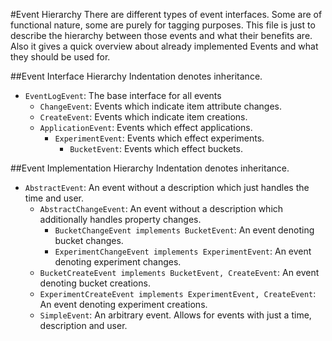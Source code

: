 #Event Hierarchy
There are different types of event interfaces. Some are of functional nature, some are purely for tagging purposes.
This file is just to describe the hierarchy between those events and what their benefits are. Also it gives a quick
overview about already implemented Events and what they should be used for.

##Event Interface Hierarchy
Indentation denotes inheritance.

* `EventLogEvent`: The base interface for all events
    * `ChangeEvent`: Events which indicate item attribute changes.
    * `CreateEvent`: Events which indicate item creations.
    * `ApplicationEvent`: Events which effect applications.
        * `ExperimentEvent`: Events which effect experiments.
            * `BucketEvent`: Events which effect buckets.

##Event Implementation Hierarchy
Indentation denotes inheritance.

* `AbstractEvent`: An event without a description which just handles the time and user.
    * `AbstractChangeEvent`: An event without a description which additionally handles property changes.
        * `BucketChangeEvent implements BucketEvent`: An event denoting bucket changes.
        * `ExperimentChangeEvent implements ExperimentEvent`: An event denoting experiment changes. 
    * `BucketCreateEvent implements BucketEvent, CreateEvent`: An event denoting bucket creations.
    * `ExperimentCreateEvent implements ExperimentEvent, CreateEvent`: An event denoting experiment creations.
    * `SimpleEvent`: An arbitrary event. Allows for events with just a time, description and user.
